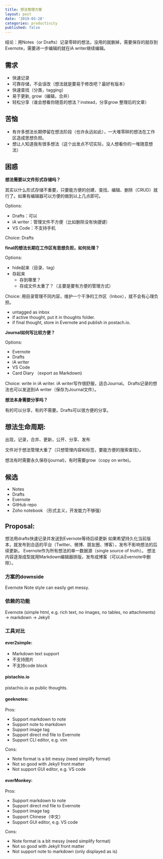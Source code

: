 ```yaml
---
title: 想法管理方案
layout: post
date: '2019-03-28'
categories: productivity
published: false
---
```


结论：用Notes（or Drafts）记录零碎的想法，没用的就删掉，需要保存的就存到Evernote，需要进一步编辑的就在iA writer继续编辑。

## 需求

* 快速记录
* 可靠存储，不会误改（想法就是要易于修改吧？最好有版本）
* 快速查找（分类，tagging）
* 易于更新, grow（编辑，合并）
* 轻松分享（谁会想看你随意的想法？instead，分享grow 整理后的文章）

## 苦恼

* 有许多想法长期停留在想法阶段（也许永远如此），一大堆零碎的想法在工作区造成思想负担。
* 想让人知道我有很多想法（这个出发点不切实际，没人想看你的一堆随意想法）

## 困惑

**想法需要以文件形式存储吗？**

其实以什么形式存储不重要，只要能方便的创建、查找、编辑、删除（CRUD）就行了。如果有编辑器可以方便的做到以上几点即可。

Options:

- Drafts：可以
- iA writer：管理文件不方便（比如删除没有快捷键）
- VS Code：不支持手机

Choice: Drafts

**final的想法长期在工作区有思想负担，如何处理？**

Options:

- hide起来（目录、tag）
- 存起来
	- 存到哪里？
	- 存成文件太重了？（主要是要有方便的管理方式）

Choice: 用目录管理不同内容，维护一个干净的工作区（Inbox），就不会有心理负担。

- untagged as inbox
- if active thought, put it in thoughts folder.
- if final thought, store in Evernote and publish in postach.io.

**Journal如何写比较方便？**

Options:

- Evernote
- Drafts
- iA writer
- VS Code
- Card Diary （export as Markdown)

Choice: write in iA writer. iA writer写作很舒服，适合Journal。 Drafts记录的想法也可以发送到iA writer（保存为Journal文件）。

**想法本身需要分享吗？**

有的可以分享，有的不需要。Drafts可以很方便的分享。

## 想法生命周期: 

出现，记录，合并、更新，公开、分享、发布

文件对于想法管理大重了（只想管理内容和标签，要能方便的搜索查找）。 

想法有时需要永久保存(journal)，有时需要grow（copy on write)。 

## 候选

* Notes
* Drafts
* Evernote
* GitHub repo
* Zoho notebook （形式主义，开发能力不够强）

## Proposal: 

想法用drafts快速记录并发送到Evernote等待后续更新 
如果希望持久化当前版本，就发布到合适的平台（Twitter、微博、朋友圈、博客），发布不影响想法的后续更新。 
Evernote作为所有想法的单一数据源（single source of truth）。 
想法内容逐渐成型就用Markdown编辑器排版，发布成博客（可以从Evernote中删除）。

### 方案的downside

Evernote Note style can easily get messy.

### 依赖的功能

Evernote (simple html, e.g. rich text, no images, no tables, no attachments) 
-> markdown -> Jekyll

### 工具对比

#### ever2simple: 

*  Markdown text support 
*  不支持图片 
*  不支持code block

#### pistachio.io

pistachio.io as public thoughts.

#### geeknotes:

Pros:

* Support markdown to note
* Support note to markdown
* Support image tag
* Support direct md file to Evernote
* Support CLI editor, e.g. vim

Cons:

* Note format is a bit messy (need simplify format)
* Not so good with Jekyll front matter
* Not support GUI editor, e.g. VS code

#### everMonkey:

Pros:

* Support markdown to note
* Support direct md file to Evernote
* Support image tag
* Support Chinese（中文）
* Support GUI editor, e.g. VS code

Cons:

* Note format is a bit messy (need simplify format)
* Not so good with Jekyll front matter
* Not support note to markdown (only displayed as is)

